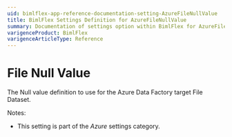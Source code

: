 ```yaml
---
uid: bimlflex-app-reference-documentation-setting-AzureFileNullValue
title: BimlFlex Settings Definition for AzureFileNullValue
summary: Documentation of settings option within BimlFlex for AzureFileNullValue
varigenceProduct: BimlFlex
varigenceArticleType: Reference
---
```


# File Null Value

The Null value definition to use for the Azure Data Factory target File Dataset.

Notes:

* This setting is part of the *Azure* settings category.


